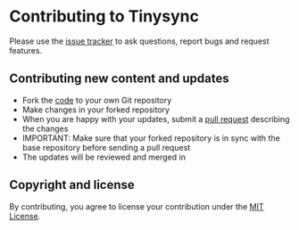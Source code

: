 # Contributing to Tinysync

Please use the [issue tracker](https://github.com/acch/tinysync/issues) to ask questions, report bugs and request features.

## Contributing new content and updates

- Fork the [code](https://github.com/acch/tinysync) to your own Git repository
- Make changes in your forked repository
- When you are happy with your updates, submit a [pull request](https://github.com/acch/tinysync/pulls) describing the changes
- IMPORTANT: Make sure that your forked repository is in sync with the base repository before sending a pull request
- The updates will be reviewed and merged in

## Copyright and license

By contributing, you agree to license your contribution under the [MIT License](LICENSE).
